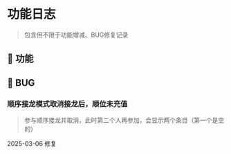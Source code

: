 # 功能日志
> 包含但不限于功能增减、BUG修复记录

## 🔦 功能

## 🐞 BUG

### 顺序接龙模式取消接龙后，顺位未充值
> 参与顺序接龙并取消，此时第二个人再参加，会显示两个条目（第一个是空的）

2025-03-06 修复
